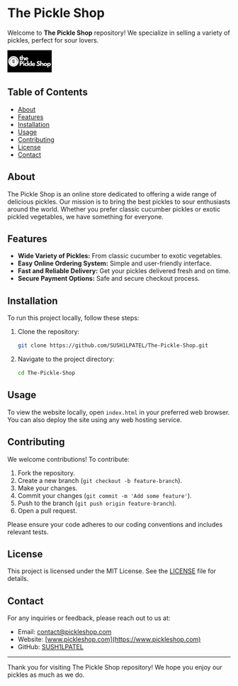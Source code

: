 
# The Pickle Shop  

Welcome to **The Pickle Shop** repository! We specialize in selling a variety of pickles, perfect for sour lovers.

[![The Pickle Shop](public/images/tps.png)](https://sush1lpatel.github.io/The-Pickle-Shop/)


## Table of Contents

- [About](#about)
- [Features](#features)
- [Installation](#installation)
- [Usage](#usage)
- [Contributing](#contributing)
- [License](#license)
- [Contact](#contact)

## About

The Pickle Shop is an online store dedicated to offering a wide range of delicious pickles. Our mission is to bring the best pickles to sour enthusiasts around the world. Whether you prefer classic cucumber pickles or exotic pickled vegetables, we have something for everyone.

## Features

- **Wide Variety of Pickles:** From classic cucumber to exotic vegetables.
- **Easy Online Ordering System:** Simple and user-friendly interface.
- **Fast and Reliable Delivery:** Get your pickles delivered fresh and on time.
- **Secure Payment Options:** Safe and secure checkout process.

## Installation

To run this project locally, follow these steps:

1. Clone the repository:
    ```sh
    git clone https://github.com/SUSH1LPATEL/The-Pickle-Shop.git
    ```
2. Navigate to the project directory:
    ```sh
    cd The-Pickle-Shop
    ```

## Usage

To view the website locally, open `index.html` in your preferred web browser. You can also deploy the site using any web hosting service.

## Contributing

We welcome contributions! To contribute:

1. Fork the repository.
2. Create a new branch (`git checkout -b feature-branch`).
3. Make your changes.
4. Commit your changes (`git commit -m 'Add some feature'`).
5. Push to the branch (`git push origin feature-branch`).
6. Open a pull request.

Please ensure your code adheres to our coding conventions and includes relevant tests.

## License

This project is licensed under the MIT License. See the [LICENSE](LICENSE) file for details.

## Contact

For any inquiries or feedback, please reach out to us at:

- Email: [contact@pickleshop.com](mailto:contact@pickleshop.com)
- Website: [www.pickleshop.com](https://www.pickleshop.com)
- GitHub: [SUSH1LPATEL](https://github.com/SUSH1LPATEL)

---

Thank you for visiting The Pickle Shop repository! We hope you enjoy our pickles as much as we do.
